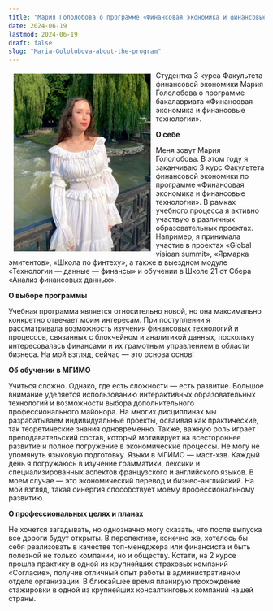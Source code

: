 ```yaml
---
title: "Мария Гололобова о программе «Финансовая экономика и финансовые технологии»"
date: 2024-06-19
lastmod: 2024-06-19
draft: false
slug: "Maria-Gololobova-about-the-program"
---
```


<img src="gololobova.jpg" alt="Мария Гололобова" style="width:270px; height:350px;" align="left" hspace="10" vspace="5"/>

Студентка 3 курса Факультета финансовой экономики Мария Гололобова о программе бакалавриата «Финансовая экономика и финансовые технологии».

**О себе**

Меня зовут Мария Гололобова. В этом году я заканчиваю 3 курс Факультета финансовой экономики по программе «Финансовая экономика и финансовые технологии». В рамках учебного процесса я активно участвую в различных образовательных проектах. Например, я принимала участие в проектах «Global visioаn summit», «Ярмарка эмитентов», «Школа по финтеху», а также в выездном модуле «Технологии — данные — финансы» и обучении в Школе 21 от Сбера «Анализ финансовых данных».

**О выборе программы**

Учебная программа является относительно новой, но она максимально конкретно отвечает моим интересам. При поступлении я рассматривала возможность изучения финансовых технологий и процессов, связанных с блокчейном и аналитикой данных, поскольку интересовалась финансами и их грамотным управлением в области бизнеса. На мой взгляд, сейчас — это основа основ!

**Об обучении в МГИМО**

Учиться сложно. Однако, где есть сложности — есть развитие. Большое внимание уделяется использованию интерактивных образовательных технологий и возможности выбора дополнительного профессионального майонора. На многих дисциплинах мы разрабатываем индивидуальные проекты, осваивая как практические, так теоретические знания одновременно. Также, важную роль играет преподавательский состав, который мотивирует на всестороннее развитие и полное погружение в экономические процессы. Не могу не упомянуть языковую подготовку. Языки в МГИМО — маст-хэв. Каждый день я погружаюсь в изучение грамматики, лексики и специализированных аспектов французского и английского языков. В моем случае — это экономический перевод и бизнес-английский. На мой взгляд, такая синергия способствует моему профессиональному развитию.

**О профессиональных целях и планах**

Не хочется загадывать, но однозначно могу сказать, что после выпуска все дороги будут открыты. В перспективе, конечно же, хотелось бы себя реализовать в качестве топ-менеджера или финансиста и быть полезной не только компании, но и обществу. Кстати, на 2 курсе прошла практику в одной из крупнейших страховых компаний «Согласие», получив отличный опыт работы в административном отделе организации. В ближайшее время планирую прохождение стажировки в одной из крупнейших консалтинговых компаний нашей страны.
